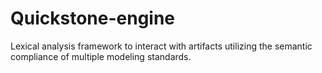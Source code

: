 # Quickstone-engine
Lexical analysis framework to interact with artifacts utilizing the semantic compliance of multiple modeling standards.
